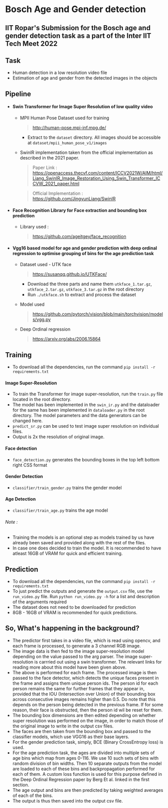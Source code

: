 # Bosch Age and Gender detection

## IIT Ropar's Submission for the Bosch age and gender detection task as a part of the Inter IIT Tech Meet 2022


## Task

- Human detection in a low resolution video file
- Estimation of age and gender from the detected images in the objects

## Pipeline

- ####  Swin Transformer for Image Super Resolution of low quality video
    - MPII Human Pose Dataset used for training 
        > http://human-pose.mpi-inf.mpg.de/   
      - Extract to the `dataset` directory. All images should be accessible at `dataset/mpii_human_pose_v1/images`

    - SwinIR implementation taken from the official implementation as described in the 2021 paper.
         > Paper Link : 
          https://openaccess.thecvf.com/content/ICCV2021W/AIM/html/Liang_SwinIR_Image_Restoration_Using_Swin_Transformer_ICCVW_2021_paper.html

         > Official Implementation : https://github.com/JingyunLiang/SwinIR

- ####  Face Recognition Library for Face extraction and bounding box prediction
    - Library used :
        >https://github.com/ageitgey/face_recognition

- ####  Vgg16 based model for age and gender prediction with deep ordinal regression to optimise grouping of bins for the age prediction task
    - Dataset used - UTK face
       > https://susanqq.github.io/UTKFace/
       - Download the three parts and name them `utkface_1.tar.gz`, `utkface_2.tar.gz`, `utkface_3.tar.gz` in the root directory
       - Run `./utkface.sh` to extract and process the dataset
    - Model used  
      >https://github.com/pytorch/vision/blob/main/torchvision/models/vgg.py 

    - Deep Ordinal regression 
      >https://arxiv.org/abs/2006.15864

## Training

- To download all the dependencies, run the command `pip install -r requirements.txt`
#### Image Super-Resolution
- To train the Transformer for image super-resolution, run the `train.py` file located in the root directory. 
- The model has been implemented in the `swin_ir.py` and the dataloader for the same has been implemented in `dataloader.py` in the root directory. The model parameters and the data generators can be changed here.
- `predict_sr.py` can be used to test image super resolution on individual files.
- Output is 2x the resolution of original image.

#### Face detection
- `face_detection.py` generates the bounding boxes in the top left bottom right CSS format

#### Gender Detection
- `classifier/train_gender.py` trains the gender model

#### Age Detection
- `classifier/train_age.py` trains the age model

###### Note :
- Training the models is an optional step as models trained by us have already been saved and provided along with the rest of the files. 
- In case one does decided to train the model. It is recommended to have atleast 16GB of VRAM for quick and efficient training.

## Prediction
- To download all the dependencies, run the command `pip install -r requirements.txt`
- To just predict the outputs and generate the `output.csv` file, use the `run_video.py` file. Run `python run_video.py -h` for a list
  and description of the arguments required
- The dataset does not need to be downloaded for prediction
- 8GB - 16GB of VRAM is recommended for quick predictions.

## So, What's happening in the background?

- The predictor first takes in a video file, which is read using opencv, and each frame is processed, to generate a 3 channel RGB image.
- The image data is then fed to the image super-resolution model depending on the value passed to the arg parser. The image super-resolution is carrried out using a swin transformer. The relevant links for reading more about this model have been given above.
- The above is performed for each frame. The processed image is then passed to the face detector, which detects the unique faces present in the frame and assigns them unique person ids. The person id for each person remains the same for further frames that they appear in, provided that the IOU (Intersection over Union) of their bounding box across consecutive images remains higher than 0.5. Do note that this depends on the person being detected in the previous frame. If for some reason, their face is obstructed, then the person id wil be reset for them.
- The bounding box dimensions are then edited depending on whether super resolution was performed on the image, in order to match those of the original image to write in the output csv files.
- The faces are then taken from the bounding box and passed to the classifier models, which use VGG16 as their base layers.
- For the gender prediction task, simply, BCE (Binary CrossEntropy loss) is used.
- For the age prediction task, the ages are divided into multiple sets of age bins which map from ages 0-116. We use 10 such sets of bins with random division of bin widths. Then 10 separate outputs from the model are loaded to each of these bins and backpropagation performed for each of them. A custom loss function is used for this purpose defined in the Deep Ordinal Regression paper by Berg Et al. linked in the first section.
- The age output and bins are then predicted by taking weighted averages of each of the bins.
- The output is thus then saved into the output csv file.

